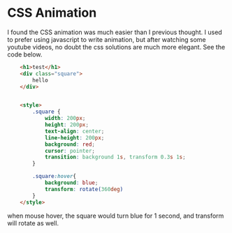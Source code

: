 
# CSS Animation

I found the CSS animation was much easier than I previous thought. I used to prefer using javascript to write animation, but after watching some youtube videos, no doubt the css solutions are much more elegant. See the code below.

```html
    <h1>test</h1>
    <div class="square">
        hello
    </div>


    <style>
        .square {
            width: 200px;
            height: 200px;
            text-align: center;
            line-height: 200px;
            background: red;
            cursor: pointer;
            transition: background 1s, transform 0.3s 1s;
        }

        .square:hover{
            background: blue;
            transform: rotate(360deg)
        }
    </style>
```

when mouse hover, the square would turn blue for 1 second, and transform will rotate as well.